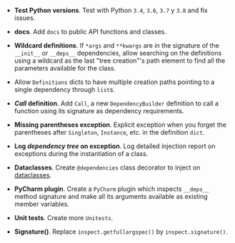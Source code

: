 - __Test Python versions__. Test with Python `3.4`, `3.6`, `3.7` y `3.8` and fix issues.

- __docs__. Add `docs` to public API functions and classes.

- __Wildcard definitions__. If `*args` and `**kwargs` are in the signature of the `__init__` or `__deps__` dependencies, allow searching on the definitions
  using a wildcard as the last "tree creation"'s path element to find all the parameters available for the class.

- Allow `Definitions` dicts to have multiple creation paths pointing to a single dependency through `list`s.

- __*Call* definition__. Add `Call`, a new `DependencyBuilder` definition to call a function using its signature as dependency requirements. 

- __Missing parentheses exception__. Explicit exception when you forget the parentheses after `Singleton`, `Instance`, etc. in the definition `dict`.

- __Log *dependency tree* on exception__. Log detailed injection report on exceptions during the instantiation of a class.

- __Dataclasses__. Create `@dependencies` class decorator to inject on [dataclasses](https://docs.python.org/3/library/dataclasses.html).

- __PyCharm plugin__. Create a `PyCharm` plugin which inspects `__deps__` method signature and make all its arguments available as existing member variables.

- __Unit tests__. Create more `Unitests`.

- __Signature()__. Replace `inspect.getfullargspec()` by `inspect.signature()`.
